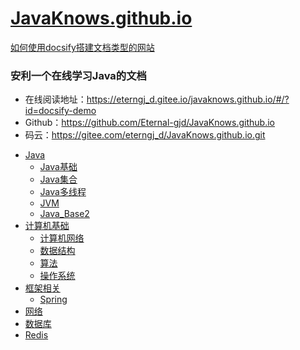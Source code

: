 # [JavaKnows.github.io](https://eterngj_d.gitee.io/javaknows.github.io/)

[如何使用docsify搭建文档类型的网站](./docs/how-to-use-docsify.md)

### 安利一个在线学习Java的文档

- 在线阅读地址：<https://eterngj_d.gitee.io/javaknows.github.io/#/?id=docsify-demo>
- Github：<https://github.com/Eternal-gjd/JavaKnows.github.io>
- 码云：https://gitee.com/eterngj_d/JavaKnows.github.io.git

<!-- MarkdownTOC -->

- [Java](#Java)
  - [Java基础](./docs/b-1面试题总结-Java基础)
  - [Java集合](./docs/b-2Java集合)
  - [Java多线程](./docs/b-3Java多线程)
  - [JVM](./docs/b-4jvm)
  - [Java_Base2](./docs/b-5Java_BaseKnowledges)
- [计算机基础](#Java)
  - [计算机网络](./docs/c-1计算机网络)
  - [数据结构](./docs/c-2数据结构)
  - [算法](./docs/c-3算法)
  - [操作系统](./docs/c-4操作系统)
- [框架相关](#框架相关)
  - [Spring](./docs/d-1Spring)
- [网络](./docs/e-1网络协议)
- [数据库](./docs/f-1数据库)
- [Redis](./docs/g-1Redis)

<!-- /MarkdownTOC -->

